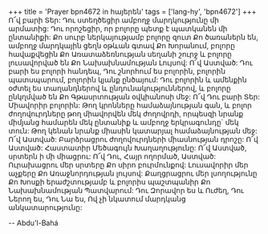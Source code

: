 +++
title = 'Prayer bpn4672 in հայերեն'
tags = ['lang-hy', 'bpn4672']
+++
Ո՜վ բարի Տեր: Դու ստեղծեցիր ամբողջ մարդկությունը մի արմատից: Դու որոշեցիր, որ բոլորը պետք է պատկանեն մի ընտանիքի: Քո սուրբ ներկայությամբ բոլորը զուտ Քո ծառաներն են, ամբողջ մարդկային ցեղն օթևան գտավ Քո Խորանում, բոլորը հավաքվեցին Քո Առատաձեռնության սեղանի շուրջ և բոլորը լուսավորված են Քո Նախախնամության Լույսով:
	Ո՜վ Աստված: Դու բարի ես բոլորի հանդեպ, Դու շնորհում ես բոլորին, բոլորին պատսպարում, բոլորին կյանք ընծայում: Դու բոլորին և ամենքին օժտել ես տաղանդներով և ընդունակություններով, և բոլորը ընկղմված են Քո Գթասրտության օվկիանոսի մեջ:
	Ո՜վ Դու բարի Տեր: Միավորիր բոլորին: Թող կրոնները համաձայնության գան, և բոլոր ժողովուրդները թող միավորվեն մեկ ժողովրդի, որպեսզի նրանք միմյանց համարեն մեկ ընտանիք և ամբողջ երկրագունդը` մեկ տուն: Թող կենան նրանք միասին կատարյալ համաձայնության մեջ:
	Ո՜վ Աստված: Բարձրացրու ժողովուրդների միասնության դրոշը:
	Ո՜վ Աստված: Հաստատիր Մեծագույն Խաղաղությունը:
	Ո՜վ Աստված, սրտերն ի մի միացրու:
	Ո՜վ Դու, Հայր ողորմած, Աստված: Ուրախացրու մեր սրտերը Քո սիրո բուրմունքով: Լուսավորիր մեր աչքերը Քո Առաջնորդության լույսով: Քաղցրացրու մեր լսողությունը Քո Խոսքի երաժշտությամբ և բոլորիս պաշտպանիր Քո Նախախնամության Պատվարում:
	Դու Զորավոր ես և Ուժեղ, Դու Ներող ես, Դու Նա ես, Ով չի նկատում մարդկանց անկատարությունը:

-- Abdu'l-Bahá
